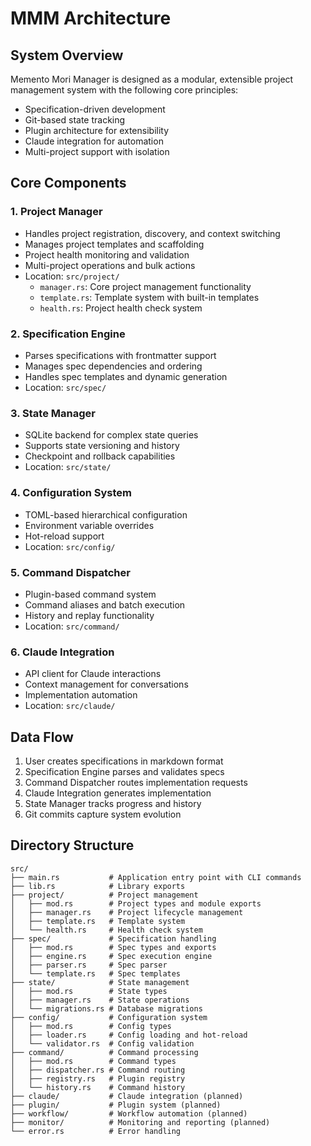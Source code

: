 # MMM Architecture

## System Overview
Memento Mori Manager is designed as a modular, extensible project management system with the following core principles:
- Specification-driven development
- Git-based state tracking
- Plugin architecture for extensibility
- Claude integration for automation
- Multi-project support with isolation

## Core Components

### 1. Project Manager
- Handles project registration, discovery, and context switching
- Manages project templates and scaffolding
- Project health monitoring and validation
- Multi-project operations and bulk actions
- Location: `src/project/`
  - `manager.rs`: Core project management functionality
  - `template.rs`: Template system with built-in templates
  - `health.rs`: Project health check system

### 2. Specification Engine
- Parses specifications with frontmatter support
- Manages spec dependencies and ordering
- Handles spec templates and dynamic generation
- Location: `src/spec/`

### 3. State Manager
- SQLite backend for complex state queries
- Supports state versioning and history
- Checkpoint and rollback capabilities
- Location: `src/state/`

### 4. Configuration System
- TOML-based hierarchical configuration
- Environment variable overrides
- Hot-reload support
- Location: `src/config/`

### 5. Command Dispatcher
- Plugin-based command system
- Command aliases and batch execution
- History and replay functionality
- Location: `src/command/`

### 6. Claude Integration
- API client for Claude interactions
- Context management for conversations
- Implementation automation
- Location: `src/claude/`

## Data Flow
1. User creates specifications in markdown format
2. Specification Engine parses and validates specs
3. Command Dispatcher routes implementation requests
4. Claude Integration generates implementation
5. State Manager tracks progress and history
6. Git commits capture system evolution

## Directory Structure
```
src/
├── main.rs           # Application entry point with CLI commands
├── lib.rs            # Library exports
├── project/          # Project management
│   ├── mod.rs        # Project types and module exports
│   ├── manager.rs    # Project lifecycle management
│   ├── template.rs   # Template system
│   └── health.rs     # Health check system
├── spec/             # Specification handling
│   ├── mod.rs        # Spec types and exports
│   ├── engine.rs     # Spec execution engine
│   ├── parser.rs     # Spec parser
│   └── template.rs   # Spec templates
├── state/            # State management
│   ├── mod.rs        # State types
│   ├── manager.rs    # State operations
│   └── migrations.rs # Database migrations
├── config/           # Configuration system
│   ├── mod.rs        # Config types
│   ├── loader.rs     # Config loading and hot-reload
│   └── validator.rs  # Config validation
├── command/          # Command processing
│   ├── mod.rs        # Command types
│   ├── dispatcher.rs # Command routing
│   ├── registry.rs   # Plugin registry
│   └── history.rs    # Command history
├── claude/           # Claude integration (planned)
├── plugin/           # Plugin system (planned)
├── workflow/         # Workflow automation (planned)
├── monitor/          # Monitoring and reporting (planned)
└── error.rs          # Error handling
```